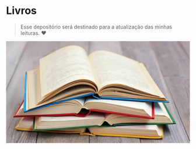 # Livros

> Esse depositório será destinado para a atualização das minhas leituras.  :heart:


![livros](books_1200.jpg)
